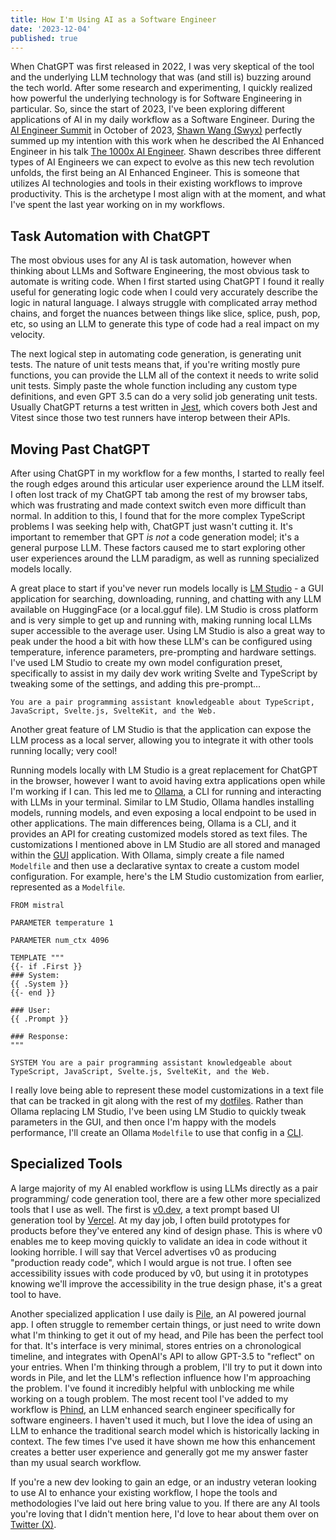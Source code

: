 ```yaml
---
title: How I'm Using AI as a Software Engineer
date: '2023-12-04'
published: true
---
```


When ChatGPT was first released in 2022, I was very skeptical of the tool and the underlying LLM technology that was (and still is) buzzing around the tech world. After some research and experimenting, I quickly realized how powerful the underlying technology is for Software Engineering in particular. So, since the start of 2023, I've been exploring different applications of AI in my daily workflow as a Software Engineer. During the [AI Engineer Summit](https://twitter.com/aiDotengineer) in October of 2023, [Shawn Wang (Swyx)](https://twitter.com/swyx) perfectly summed up my intention with this work when he described the AI Enhanced Engineer in his talk [The 1000x AI Engineer](https://youtu.be/qaJXBMwUkoE?si=QW_cpk50M45UBEI0). Shawn describes three different types of AI Engineers we can expect to evolve as this new tech revolution unfolds, the first being an AI Enhanced Engineer. This is someone that utilizes AI technologies and tools in their existing workflows to improve productivity. This is the archetype I most align with at the moment, and what I've spent the last year working on in my workflows.

## Task Automation with ChatGPT

The most obvious uses for any AI is task automation, however when thinking about LLMs and Software Engineering, the most obvious task to automate is writing code. When I first started using ChatGPT I found it really useful for generating logic code when I could very accurately describe the logic in natural language. I always struggle with complicated array method chains, and forget the nuances between things like slice, splice, push, pop, etc, so using an LLM to generate this type of code had a real impact on my velocity.

The next logical step in automating code generation, is generating unit tests. The nature of unit tests means that, if you're writing mostly pure functions, you can provide the LLM all of the context it needs to write solid unit tests. Simply paste the whole function including any custom type definitions, and even GPT 3.5 can do a very solid job generating unit tests. Usually ChatGPT returns a test written in [Jest](https://jestjs.io/), which covers both Jest and Vitest since those two test runners have interop between their APIs.

## Moving Past ChatGPT

After using ChatGPT in my workflow for a few months, I started to really feel the rough edges around this articular user experience around the LLM itself. I often lost track of my ChatGPT tab among the rest of my browser tabs, which was frustrating and made context switch even more difficult than normal. In addition to this, I found that for the more complex TypeScript problems I was seeking help with, ChatGPT just wasn't cutting it. It's important to remember that GPT _is not_ a code generation model; it's a general purpose LLM. These factors caused me to start exploring other user experiences around the LLM paradigm, as well as running specialized models locally.

A great place to start if you've never run models locally is [LM Studio](https://lmstudio.ai/) - a GUI application for searching, downloading, running, and chatting with any LLM available on HuggingFace (or a local.gguf file). LM Studio is cross platform and is very simple to get up and running with, making running local LLMs super accessible to the average user. Using LM Studio is also a great way to peak under the hood a bit with how these LLM's can be configured using temperature, inference parameters, pre-prompting and hardware settings. I've used LM Studio to create my own model configuration preset, specifically to assist in my daily dev work writing Svelte and TypeScript by tweaking some of the settings, and adding this pre-prompt...

```shell
You are a pair programming assistant knowledgeable about TypeScript, JavaScript, Svelte.js, SvelteKit, and the Web.
```

Another great feature of LM Studio is that the application can expose the LLM process as a local server, allowing you to integrate it with other tools running locally; very cool!

Running models locally with LM Studio is a great replacement for ChatGPT in the browser, however I want to avoid having extra applications open while I'm working if I can. This led me to [Ollama](https://ollama.ai/), a CLI for running and interacting with LLMs in your terminal. Similar to LM Studio, Ollama handles installing models, running models, and even exposing a local endpoint to be used in other applications. The main differences being, Ollama is a CLI, and it provides an API for creating customized models stored as text files. The customizations I mentioned above in LM Studio are all stored and managed within the [GUI](https://en.wikipedia.org/wiki/Graphical_user_interface) application. With Ollama, simply create a file named `Modelfile` and then use a declarative syntax to create a custom model configuration. For example, here's the LM Studio customization from earlier, represented as a `Modelfile`.

```shell
FROM mistral

PARAMETER temperature 1

PARAMETER num_ctx 4096

TEMPLATE """
{{- if .First }}
### System:
{{ .System }}
{{- end }}

### User:
{{ .Prompt }}

### Response:
"""

SYSTEM You are a pair programming assistant knowledgeable about TypeScript, JavaScript, Svelte.js, SvelteKit, and the Web.
```

I really love being able to represent these model customizations in a text file that can be tracked in git along with the rest of my [dotfiles](https://github.com/stordahl/.dotfiles). Rather than Ollama replacing LM Studio, I've been using LM Studio to quickly tweak parameters in the GUI, and then once I'm happy with the models performance, I'll create an Ollama `Modelfile` to use that config in a [CLI](https://en.wikipedia.org/wiki/Command-line_interface).

## Specialized Tools

A large majority of my AI enabled workflow is using LLMs directly as a pair programming/ code generation tool, there are a few other more specialized tools that I use as well. The first is [v0.dev](https://v0.dev), a text prompt based UI generation tool by [Vercel](https://vercel.com). At my day job, I often build prototypes for products before they've entered any kind of design phase. This is where v0 enables me to keep moving quickly to validate an idea in code without it looking horrible. I will say that Vercel advertises v0 as producing "production ready code", which I would argue is not true. I often see accessibility issues with code produced by v0, but using it in prototypes knowing we'll improve the accessibility in the true design phase, it's a great tool to have.

Another specialized application I use daily is [Pile](https://udara.io/pile/), an AI powered journal app. I often struggle to remember certain things, or just need to write down what I'm thinking to get it out of my head, and Pile has been the perfect tool for that. It's interface is very minimal, stores entries on a chronological timeline, and integrates with OpenAI's API to allow GPT-3.5 to "reflect" on your entries. When I'm thinking through a problem, I'll try to put it down into words in Pile, and let the LLM's reflection influence how I'm approaching the problem. I've found it incredibly helpful with unblocking me while working on a tough problem. The most recent tool I've added to my workflow is [Phind](https://www.phind.com/), an LLM enhanced search engineer specifically for software engineers. I haven't used it much, but I love the idea of using an LLM to enhance the traditional search model which is historically lacking in context. The few times I've used it have shown me how this enhancement creates a better user experience and generally got me my answer faster than my usual search workflow.

If you're a new dev looking to gain an edge, or an industry veteran looking to use AI to enhance your existing workflow, I hope the tools and methodologies I've laid out here bring value to you. If there are any AI tools you're loving that I didn't mention here, I'd love to hear about them over on [Twitter (X)](https://x.com/stordahldotdev).
